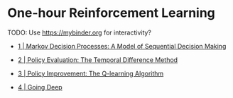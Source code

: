 # One-hour Reinforcement Learning

TODO: Use https://mybinder.org for interactivity?

- [1 | Markov Decision Processes: A Model of Sequential Decision Making](1_markov-decision-processes.ipynb)

- [2 | Policy Evaluation: The Temporal Difference Method](2_policy-evaluation.ipynb)

- [3 | Policy Improvement: The Q-learning Algorithm](3_policy-improvement.ipynb)

- [4 | Going Deep](4_going-deep.ipynb)